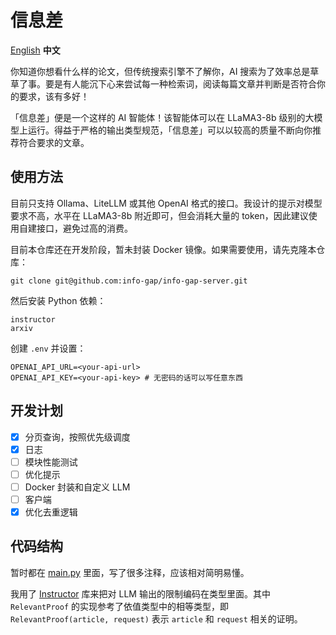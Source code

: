 # 信息差

[English](README.md) **中文**

你知道你想看什么样的论文，但传统搜索引擎不了解你，AI 搜索为了效率总是草草了事。要是有人能沉下心来尝试每一种检索词，阅读每篇文章并判断是否符合你的要求，该有多好！

「信息差」便是一个这样的 AI 智能体！该智能体可以在 LLaMA3-8b 级别的大模型上运行。得益于严格的输出类型规范，「信息差」可以以较高的质量不断向你推荐符合要求的文章。

## 使用方法

目前只支持 Ollama、LiteLLM 或其他 OpenAI 格式的接口。我设计的提示对模型要求不高，水平在 LLaMA3-8b 附近即可，但会消耗大量的 token，因此建议使用自建接口，避免过高的消费。

目前本仓库还在开发阶段，暂未封装 Docker 镜像。如果需要使用，请先克隆本仓库：

```
git clone git@github.com:info-gap/info-gap-server.git
```

然后安装 Python 依赖：

```
instructor
arxiv
```

创建 `.env` 并设置：

```
OPENAI_API_URL=<your-api-url>
OPENAI_API_KEY=<your-api-key> # 无密码的话可以写任意东西
```

## 开发计划

- [x] 分页查询，按照优先级调度
- [x] 日志
- [ ] 模块性能测试
- [ ] 优化提示
- [ ] Docker 封装和自定义 LLM
- [ ] 客户端
- [x] 优化去重逻辑

## 代码结构

暂时都在 [main.py](main.py) 里面，写了很多注释，应该相对简明易懂。

我用了 [Instructor](https://github.com/jxnl/instructor) 库来把对 LLM 输出的限制编码在类型里面。其中 `RelevantProof` 的实现参考了依值类型中的相等类型，即 `RelevantProof(article, request)` 表示 `article` 和 `request` 相关的证明。
